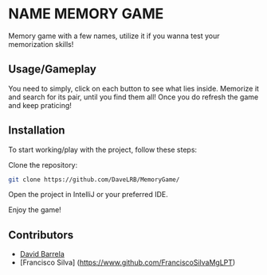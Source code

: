 # NAME MEMORY GAME

Memory game with a few names, utilize it if you wanna test your memorization skills!


## Usage/Gameplay

You need to simply, click on each button to see what lies inside. 
Memorize it and search for its pair, until you find them all!
Once you do refresh the game and keep praticing!

## Installation

To start working/play with the project, follow these steps:

Clone the repository:

```bash
git clone https://github.com/DaveLRB/MemoryGame/
```

Open the project in IntelliJ or your preferred IDE.

Enjoy the game!

## Contributors

- [David Barrela](https://www.github.com/DaveLRB)
- [Francisco Silva] (https://www.github.com/FranciscoSilvaMgLPT)
